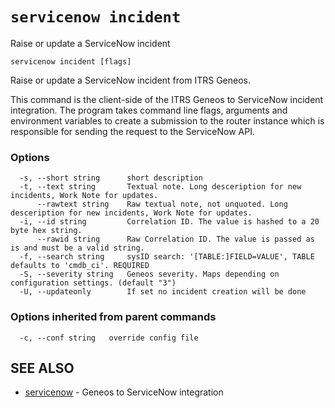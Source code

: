 # `servicenow incident`

Raise or update a ServiceNow incident

```text
servicenow incident [flags]
```


Raise or update a ServiceNow incident from ITRS Geneos.

This command is the client-side of the ITRS Geneos to ServiceNow
incident integration. The program takes command line flags, arguments
and environment variables to create a submission to the router
instance which is responsible for sending the request to the
ServiceNow API.



### Options

```text
  -s, --short string      short description
  -t, --text string       Textual note. Long desceription for new incidents, Work Note for updates.
      --rawtext string    Raw textual note, not unquoted. Long desceription for new incidents, Work Note for updates.
  -i, --id string         Correlation ID. The value is hashed to a 20 byte hex string.
      --rawid string      Raw Correlation ID. The value is passed as is and must be a valid string.
  -f, --search string     sysID search: '[TABLE:]FIELD=VALUE', TABLE defaults to 'cmdb_ci'. REQUIRED
  -S, --severity string   Geneos severity. Maps depending on configuration settings. (default "3")
  -U, --updateonly        If set no incident creation will be done
```

### Options inherited from parent commands

```text
  -c, --conf string   override config file
```

## SEE ALSO

* [servicenow](servicenow.md)	 - Geneos to ServiceNow integration
